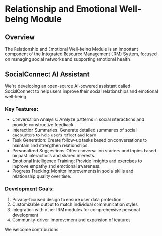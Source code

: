 # Relationship and Emotional Well-being Module

## Overview
The Relationship and Emotional Well-being Module is an important component of the Integrated Resource Management (IRM) System, focused on managing social networks and supporting emotional health.

## SocialConnect AI Assistant

We're developing an open-source AI-powered assistant called SocialConnect to help users improve their social relationships and emotional well-being.

### Key Features:
- Conversation Analysis: Analyze patterns in social interactions and provide constructive feedback.
- Interaction Summaries: Generate detailed summaries of social encounters to help users reflect and learn.
- Task Generation: Create follow-up tasks based on conversations to maintain and strengthen relationships.
- Personalized Suggestions: Offer conversation starters and topics based on past interactions and shared interests.
- Emotional Intelligence Training: Provide insights and exercises to improve empathy and emotional awareness.
- Progress Tracking: Monitor improvements in social skills and relationship quality over time.

### Development Goals:
1. Privacy-focused design to ensure user data protection
2. Customizable output to match individual communication styles
3. Integration with other IRM modules for comprehensive personal development
4. Community-driven improvement and expansion of features

We welcome contributions.


